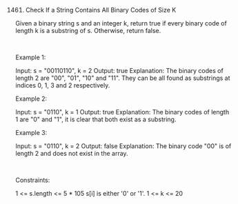 1461. Check If a String Contains All Binary Codes of Size K

Given a binary string s and an integer k, return true if every binary code of length k is a substring of s. Otherwise, return false.

 

Example 1:

Input: s = "00110110", k = 2
Output: true
Explanation: The binary codes of length 2 are "00", "01", "10" and "11". They can be all found as substrings at indices 0, 1, 3 and 2 respectively.


Example 2:

Input: s = "0110", k = 1
Output: true
Explanation: The binary codes of length 1 are "0" and "1", it is clear that both exist as a substring. 


Example 3:

Input: s = "0110", k = 2
Output: false
Explanation: The binary code "00" is of length 2 and does not exist in the array.


 

Constraints:

1 <= s.length <= 5 * 105
s[i] is either '0' or '1'.
1 <= k <= 20